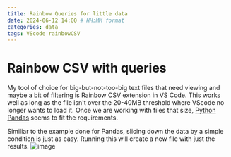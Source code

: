 ```yaml
---
title: Rainbow Queries for little data
date: 2024-06-12 14:00 # HH:MM format
categories: data
tags: VScode rainbowCSV
---
```


# Rainbow CSV with queries

My tool of choice for big-but-not-too-big text files that need viewing and maybe a bit of filtering is Rainbow CSV extension in VS Code. This works well as long as the file isn't over the 20-40MB threshold where VScode no longer wants to load it. Once we are working with files that size, [Python Pandas](https://sarlaac.github.io/posts/big_data/) seems to fit the requirements.

Similiar to the example done for Pandas, slicing down the data by a simple condition is just as easy. Running this will create a new file with just the results.
![image](https://github.com/Sarlaac/sarlaac.github.io/assets/92181960/4e5011d2-e0d0-4444-94ae-29c935178cc0)
